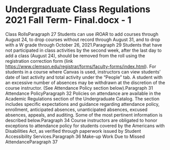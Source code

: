 # Undergraduate Class Regulations 2021 Fall Term- Final.docx - 1

Class RollsParagraph 27
Students can use iROAR to add courses through August 24, to drop courses without record through August 31, and to drop with a W grade through October 26, 2021.Paragraph 29
Students that have not participated in class activities by the second week, after the last day to add a class (August 24), should be removed from the roll using the registration correction form (link https://www.clemson.edu/registrar/forms/faculty-forms/index.html).  For students in a course where Canvas is used, instructors can view students’ date of last activity and total activity under the “People” tab. A student with an excessive number of absences may be withdrawn at the discretion of the course instructor. (See Attendance Policy section below).Paragraph 31
Attendance PolicyParagraph 32
Policies on attendance are available in the Academic Regulations section of the Undergraduate Catalog. The section includes specific expectations and guidance regarding attendance policy, enrollment, anticipated absences, unanticipated absences, excused absences, appeals, and auditing. Some of the most pertinent information is described below.Paragraph 34
Course instructors are obligated to honor exceptions to attendance policy for students covered by the Americans with Disabilities Act, as verified through paperwork issued by Student Accessibility Services.Paragraph 36
Make-up Work Due to Missed AttendanceParagraph 37